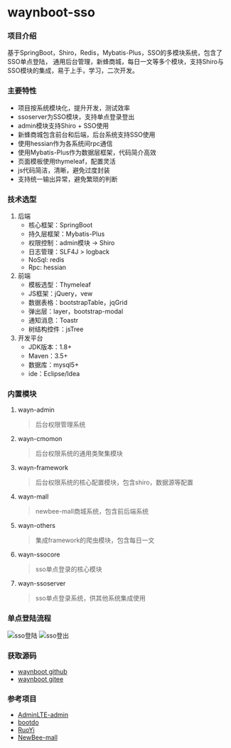 # waynboot-sso

### 项目介绍

基于SpringBoot，Shiro，Redis，Mybatis-Plus，SSO的多模块系统，包含了SSO单点登陆， 通用后台管理，新蜂商城，每日一文等多个模块，支持Shiro与SSO模块的集成，易于上手，学习，二次开发。

### 主要特性

- 项目按系统模块化，提升开发，测试效率
- ssoserver为SSO模块，支持单点登录登出
- admin模块支持Shiro + SSO使用
- 新蜂商城包含前台和后端，后台系统支持SSO使用
- 使用hessian作为各系统间rpc通信
- 使用Mybatis-Plus作为数据层框架，代码简介高效
- 页面模板使用thymeleaf，配置灵活
- js代码简洁，清晰，避免过度封装
- 支持统一输出异常，避免繁琐的判断

### 技术选型

1. 后端
    - 核心框架：SpringBoot
    - 持久层框架：Mybatis-Plus
    - 权限控制：admin模块 -> Shiro
    - 日志管理：SLF4J > logback
    - NoSql: redis
    - Rpc: hessian
2. 前端
    - 模板选型：Thymeleaf
    - JS框架：jQuery，vew
    - 数据表格：bootstrapTable，jqGrid
    - 弹出层：layer，bootstrap-modal
    - 通知消息：Toastr
    - 树结构控件：jsTree
3. 开发平台
    - JDK版本：1.8+
    - Maven：3.5+
    - 数据库：mysql5+
    - ide：Eclipse/Idea

### 内置模块

1. wayn-admin
   > 后台权限管理系统
2. wayn-cmomon
   > 后台权限系统的通用类聚集模块
3. wayn-framework
   > 后台权限系统的核心配置模块，包含shiro，数据源等配置
4. wayn-mall
   > newbee-mall商城系统，包含前后端系统
5. wayn-others
   > 集成framework的爬虫模块，包含每日一文
6. wayn-ssocore
   > sso单点登录的核心模块
7. wayn-ssoserver
   > sso单点登录系统，供其他系统集成使用

### 单点登陆流程

![sso登陆](https://p3-juejin.byteimg.com/tos-cn-i-k3u1fbpfcp/08fb9b643e444414b6fefe7b60f99a6e~tplv-k3u1fbpfcp-watermark.image)
![sso登出](https://p9-juejin.byteimg.com/tos-cn-i-k3u1fbpfcp/db0aaeaf124f4b3089799a46245aae26~tplv-k3u1fbpfcp-watermark.image)

### 获取源码

- [waynboot github](https://github.com/wayn111/waynboot-sso)
- [waynboot gitee](https://gitee.com/wayn111/waynboot-sso)

### 参考项目

- [AdminLTE-admin](https://gitee.com/zhougaojun/KangarooAdmin/tree/master)
- [bootdo](https://gitee.com/lcg0124/bootdo)
- [RuoYi](https://gitee.com/y_project/RuoYi)
- [NewBee-mall](https://github.com/newbee-ltd/newbee-mall)
